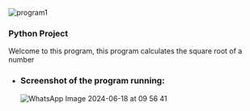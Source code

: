 ![program1](https://github.com/CriistianEspinosa/ProjectSwitchFuntion/assets/169914497/76c79f2b-81c0-4251-bc0c-85eb8c8582f9)
### Python Project
Welcome to this program, this program calculates the square root of a number



* ### Screenshot of the program running:


  ![WhatsApp Image 2024-06-18 at 09 56 41](https://github.com/CriistianEspinosa/Python-Project/assets/169914497/384eb1c0-29b2-407b-8ace-cc95d16577df)


